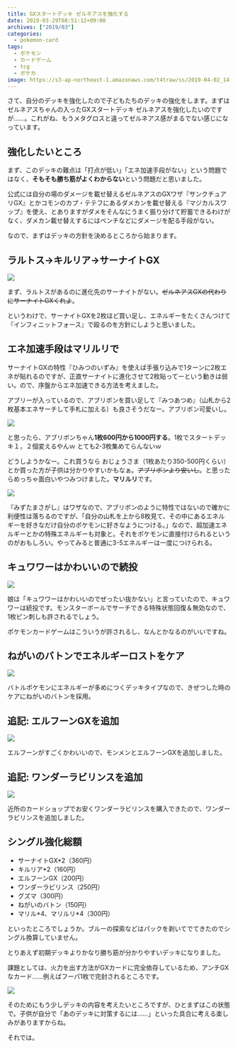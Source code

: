 ```yaml
---
title: GXスタートデッキ ゼルネアスを強化する
date: 2019-03-29T08:51:12+09:00
archives: ["2019/03"]
categories:
  - pokemon-card
tags:
  - ポケモン
  - カードゲーム
  - tcg
  - ポケカ
image: https://s3-ap-northeast-1.amazonaws.com/t4traw/ss/2019-04-02_14-43-12.png
---
```

さて、自分のデッキを強化したので子どもたちのデッキの強化をします。まずはゼルネアスちゃんの入ったGXスタートデッキ ゼルネアスを強化したいのですが……。これがね、もうメタグロスと違ってゼルネアス感がまるでない感じになっています。

<!--more-->

## 強化したいところ

まず、このデッキの難点は「打点が低い」「エネ加速手段がない」という問題ではなく、**そもそも勝ち筋がよくわからない**という問題だと思いました。

公式には自分の場のダメージを載せ替えるゼルネアスのGXワザ『サンクチュアリGX』とかコモンのカプ・テテフにあるダメカンを載せ替える『マジカルスワップ』を使え、とありますがダメをそんなにうまく振り分けて貯蓄できるわけがなく、ダメカン載せ替えするにはベンチなどにダメージを配る手段がない。

なので、まずはデッキの方針を決めるところから始まります。

## ラルトス->キルリア->サーナイトGX

<img src="https://www.pokemon-card.com/assets/images/card_images/large/SM8b/035552_P_SANAITOGX.jpg" class="tcg-card">

まず、ラルトスがあるのに進化先のサーナイトがない。~~ゼルネアスGXの代わりにサーナイトGXくれよ~~。

というわけで、サーナイトGXを2枚ほど買い足し、エネルギーをたくさんつけて『インフィニットフォース』で殴るのを方針にしようと思いました。

## エネ加速手段はマリルリで

サーナイトGXの特性『ひみつのいずみ』を使えば手張り込みで1ターンに2枚エネが貼れるのですが、正直サーナイトに進化させて2枚貼ってーという動きは弱い。ので、序盤からエネ加速できる方法を考えました。

アブリーが入っているので、アブリボンを買い足して『みつあつめ』（山札から2枚基本エネサーチして手札に加える）も良さそうだなー。アブリボン可愛いし。

<img src="https://www.pokemon-card.com/assets/images/card_images/large/SM3H/033902_P_ABURIBON.jpg" class="tcg-card">

と思ったら、アブリボンちゃん**1枚600円から1000円する**。1枚でスタートデッキ１，２個変えるやんｗ とても2-3枚集めてらんないｗ

どうしようかなー。これ買うなら おじょうさま（1枚あたり350-500円くらい） とか買った方が子供は分かりやすいかもなぁ。~~アブリボンより安いし~~。と思ったらめっちゃ面白いやつみつけました。**マリルリ**です。

<img src="https://www.pokemon-card.com/assets/images/card_images/large/SM8/035355_P_MARIRURI.jpg" class="tcg-card">

『みずたまさがし』はワザなので、アブリボンのように特性ではないので確かに利便性は落ちるのですが、「自分の山札を上から8枚見て、その中にあるエネルギーを好きなだけ自分のポケモンに好きなようにつける。」なので、超加速エネルギーとかの特殊エネルギーも対象と。それをポケモンに直接付けられるというのがおもしろい。やってみると普通に3-5エネルギーは一度につけられる。

## キュワワーはかわいいので続投

<img src="https://www.pokemon-card.com/assets/images/card_images/large/SMH/035123_P_KYUWAWA.jpg" class="tcg-card">

娘は「キュワワーはかわいいのでぜったい抜かない」と言っていたので、キュワワーは続投です。モンスターボールでサーチできる特殊状態回復＆無効なので、1枚ピン刺しも許されるでしょう。

ポケモンカードゲームはこういうが許されるし、なんとかなるのがいいですね。

## ねがいのバトンでエネルギーロストをケア

<img src="https://www.pokemon-card.com/assets/images/card_images/large/SMN/036450_T_NEGAINOBATON.jpg" class="tcg-card">

バトルポケモンにエネルギーが多めにつくデッキタイプなので、きぜつした時のケアにねがいのバトンを採用。

## 追記: エルフーンGXを追加

<img src="https://www.pokemon-card.com/assets/images/card_images/large/SM10/036385_P_ERUFUNGX.jpg" class="tcg-card">

エルフーンがすごくかわいいので、モンメンとエルフーンGXを追加しました。

## 追記: ワンダーラビリンスを追加

<img src="https://www.pokemon-card.com/assets/images/card_images/large/SM8b/035605_T_WANDARABIRINSU.jpg" class="tcg-card">

近所のカードショップでお安くワンダーラビリンスを購入できたので、ワンダーラビリンスを追加しました。

## シングル強化総額

- サーナイトGX*2（360円）
- キルリア*2（160円）
- エルフーンGX（200円）
- ワンダーラビリンス（250円）
- グズマ（300円）
- ねがいのバトン（150円）
- マリル\*4、マリルリ\*4（300円）

といったところでしょうか。ブルーの探索などはパックを剥いてでてきたのでシングル換算していません。

とりあえず初期デッキよりかなり勝ち筋が分かりやすいデッキになりました。

課題としては、火力を出す方法がGXカードに完全依存しているため、アンチGXなカード……例えばフーパ1枚で完封されるところです。

<img src="https://www.pokemon-card.com/assets/images/card_images/large/SM8b/035534_P_FUPA.jpg" class="tcg-card">

そのためにもう少しデッキの内容を考えたいところですが、ひとまずはこの状態で。子供が自分で「あのデッキに対策するには……」といった具合に考える楽しみがありますからね。

それでは。
